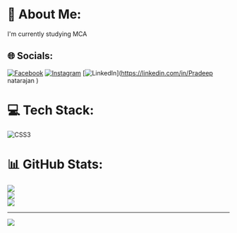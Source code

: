 # 💫 About Me:
I'm currently studying MCA


## 🌐 Socials:
[![Facebook](https://img.shields.io/badge/Facebook-%231877F2.svg?logo=Facebook&logoColor=white)](https://facebook.com/Pradeep ) [![Instagram](https://img.shields.io/badge/Instagram-%23E4405F.svg?logo=Instagram&logoColor=white)](https://instagram.com/Current_boy_) [![LinkedIn](https://img.shields.io/badge/LinkedIn-%230077B5.svg?logo=linkedin&logoColor=white)](https://linkedin.com/in/Pradeep natarajan ) 

# 💻 Tech Stack:
![CSS3](https://img.shields.io/badge/css3-%231572B6.svg?style=for-the-badge&logo=css3&logoColor=white)
# 📊 GitHub Stats:
![](https://github-readme-stats.vercel.app/api?username=Pradeep-2509&theme=dark&hide_border=false&include_all_commits=false&count_private=false)<br/>
![](https://github-readme-streak-stats.herokuapp.com/?user=Pradeep-2509&theme=dark&hide_border=false)<br/>
![](https://github-readme-stats.vercel.app/api/top-langs/?username=Pradeep-2509&theme=dark&hide_border=false&include_all_commits=false&count_private=false&layout=compact)

---
[![](https://visitcount.itsvg.in/api?id=Pradeep-2509&icon=0&color=0)](https://visitcount.itsvg.in)

<!-- Proudly created with GPRM ( https://gprm.itsvg.in ) -->
